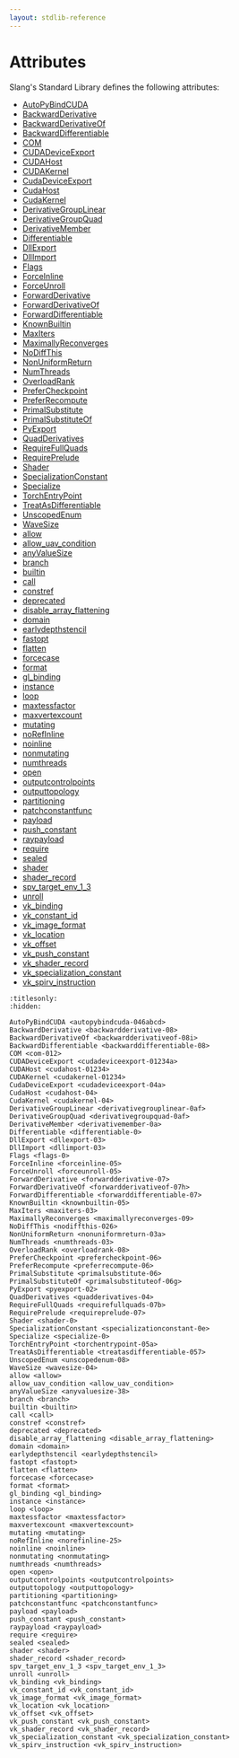 ```yaml
---
layout: stdlib-reference
---
```

# Attributes

Slang's Standard Library defines the following attributes:

- [AutoPyBindCUDA](../attributes/autopybindcuda-046abcd.html)
- [BackwardDerivative](../attributes/backwardderivative-08.html)
- [BackwardDerivativeOf](../attributes/backwardderivativeof-08i.html)
- [BackwardDifferentiable](../attributes/backwarddifferentiable-08.html)
- [COM](../attributes/com-012.html)
- [CUDADeviceExport](../attributes/cudadeviceexport-01234a.html)
- [CUDAHost](../attributes/cudahost-01234.html)
- [CUDAKernel](../attributes/cudakernel-01234.html)
- [CudaDeviceExport](../attributes/cudadeviceexport-04a.html)
- [CudaHost](../attributes/cudahost-04.html)
- [CudaKernel](../attributes/cudakernel-04.html)
- [DerivativeGroupLinear](../attributes/derivativegrouplinear-0af.html)
- [DerivativeGroupQuad](../attributes/derivativegroupquad-0af.html)
- [DerivativeMember](../attributes/derivativemember-0a.html)
- [Differentiable](../attributes/differentiable-0.html)
- [DllExport](../attributes/dllexport-03.html)
- [DllImport](../attributes/dllimport-03.html)
- [Flags](../attributes/flags-0.html)
- [ForceInline](../attributes/forceinline-05.html)
- [ForceUnroll](../attributes/forceunroll-05.html)
- [ForwardDerivative](../attributes/forwardderivative-07.html)
- [ForwardDerivativeOf](../attributes/forwardderivativeof-07h.html)
- [ForwardDifferentiable](../attributes/forwarddifferentiable-07.html)
- [KnownBuiltin](../attributes/knownbuiltin-05.html)
- [MaxIters](../attributes/maxiters-03.html)
- [MaximallyReconverges](../attributes/maximallyreconverges-09.html)
- [NoDiffThis](../attributes/nodiffthis-026.html)
- [NonUniformReturn](../attributes/nonuniformreturn-03a.html)
- [NumThreads](../attributes/numthreads-03.html)
- [OverloadRank](../attributes/overloadrank-08.html)
- [PreferCheckpoint](../attributes/prefercheckpoint-06.html)
- [PreferRecompute](../attributes/preferrecompute-06.html)
- [PrimalSubstitute](../attributes/primalsubstitute-06.html)
- [PrimalSubstituteOf](../attributes/primalsubstituteof-06g.html)
- [PyExport](../attributes/pyexport-02.html)
- [QuadDerivatives](../attributes/quadderivatives-04.html)
- [RequireFullQuads](../attributes/requirefullquads-07b.html)
- [RequirePrelude](../attributes/requireprelude-07.html)
- [Shader](../attributes/shader-0.html)
- [SpecializationConstant](../attributes/specializationconstant-0e.html)
- [Specialize](../attributes/specialize-0.html)
- [TorchEntryPoint](../attributes/torchentrypoint-05a.html)
- [TreatAsDifferentiable](../attributes/treatasdifferentiable-057.html)
- [UnscopedEnum](../attributes/unscopedenum-08.html)
- [WaveSize](../attributes/wavesize-04.html)
- [allow](../attributes/allow.html)
- [allow\_uav\_condition](../attributes/allow_uav_condition.html)
- [anyValueSize](../attributes/anyvaluesize-38.html)
- [branch](../attributes/branch.html)
- [builtin](../attributes/builtin.html)
- [call](../attributes/call.html)
- [constref](../attributes/constref.html)
- [deprecated](../attributes/deprecated.html)
- [disable\_array\_flattening](../attributes/disable_array_flattening.html)
- [domain](../attributes/domain.html)
- [earlydepthstencil](../attributes/earlydepthstencil.html)
- [fastopt](../attributes/fastopt.html)
- [flatten](../attributes/flatten.html)
- [forcecase](../attributes/forcecase.html)
- [format](../attributes/format.html)
- [gl\_binding](../attributes/gl_binding.html)
- [instance](../attributes/instance.html)
- [loop](../attributes/loop.html)
- [maxtessfactor](../attributes/maxtessfactor.html)
- [maxvertexcount](../attributes/maxvertexcount.html)
- [mutating](../attributes/mutating.html)
- [noRefInline](../attributes/norefinline-25.html)
- [noinline](../attributes/noinline.html)
- [nonmutating](../attributes/nonmutating.html)
- [numthreads](../attributes/numthreads.html)
- [open](../attributes/open.html)
- [outputcontrolpoints](../attributes/outputcontrolpoints.html)
- [outputtopology](../attributes/outputtopology.html)
- [partitioning](../attributes/partitioning.html)
- [patchconstantfunc](../attributes/patchconstantfunc.html)
- [payload](../attributes/payload.html)
- [push\_constant](../attributes/push_constant.html)
- [raypayload](../attributes/raypayload.html)
- [require](../attributes/require.html)
- [sealed](../attributes/sealed.html)
- [shader](../attributes/shader.html)
- [shader\_record](../attributes/shader_record.html)
- [spv\_target\_env\_1\_3](../attributes/spv_target_env_1_3.html)
- [unroll](../attributes/unroll.html)
- [vk\_binding](../attributes/vk_binding.html)
- [vk\_constant\_id](../attributes/vk_constant_id.html)
- [vk\_image\_format](../attributes/vk_image_format.html)
- [vk\_location](../attributes/vk_location.html)
- [vk\_offset](../attributes/vk_offset.html)
- [vk\_push\_constant](../attributes/vk_push_constant.html)
- [vk\_shader\_record](../attributes/vk_shader_record.html)
- [vk\_specialization\_constant](../attributes/vk_specialization_constant.html)
- [vk\_spirv\_instruction](../attributes/vk_spirv_instruction.html)

```{toctree}
:titlesonly:
:hidden:

AutoPyBindCUDA <autopybindcuda-046abcd>
BackwardDerivative <backwardderivative-08>
BackwardDerivativeOf <backwardderivativeof-08i>
BackwardDifferentiable <backwarddifferentiable-08>
COM <com-012>
CUDADeviceExport <cudadeviceexport-01234a>
CUDAHost <cudahost-01234>
CUDAKernel <cudakernel-01234>
CudaDeviceExport <cudadeviceexport-04a>
CudaHost <cudahost-04>
CudaKernel <cudakernel-04>
DerivativeGroupLinear <derivativegrouplinear-0af>
DerivativeGroupQuad <derivativegroupquad-0af>
DerivativeMember <derivativemember-0a>
Differentiable <differentiable-0>
DllExport <dllexport-03>
DllImport <dllimport-03>
Flags <flags-0>
ForceInline <forceinline-05>
ForceUnroll <forceunroll-05>
ForwardDerivative <forwardderivative-07>
ForwardDerivativeOf <forwardderivativeof-07h>
ForwardDifferentiable <forwarddifferentiable-07>
KnownBuiltin <knownbuiltin-05>
MaxIters <maxiters-03>
MaximallyReconverges <maximallyreconverges-09>
NoDiffThis <nodiffthis-026>
NonUniformReturn <nonuniformreturn-03a>
NumThreads <numthreads-03>
OverloadRank <overloadrank-08>
PreferCheckpoint <prefercheckpoint-06>
PreferRecompute <preferrecompute-06>
PrimalSubstitute <primalsubstitute-06>
PrimalSubstituteOf <primalsubstituteof-06g>
PyExport <pyexport-02>
QuadDerivatives <quadderivatives-04>
RequireFullQuads <requirefullquads-07b>
RequirePrelude <requireprelude-07>
Shader <shader-0>
SpecializationConstant <specializationconstant-0e>
Specialize <specialize-0>
TorchEntryPoint <torchentrypoint-05a>
TreatAsDifferentiable <treatasdifferentiable-057>
UnscopedEnum <unscopedenum-08>
WaveSize <wavesize-04>
allow <allow>
allow_uav_condition <allow_uav_condition>
anyValueSize <anyvaluesize-38>
branch <branch>
builtin <builtin>
call <call>
constref <constref>
deprecated <deprecated>
disable_array_flattening <disable_array_flattening>
domain <domain>
earlydepthstencil <earlydepthstencil>
fastopt <fastopt>
flatten <flatten>
forcecase <forcecase>
format <format>
gl_binding <gl_binding>
instance <instance>
loop <loop>
maxtessfactor <maxtessfactor>
maxvertexcount <maxvertexcount>
mutating <mutating>
noRefInline <norefinline-25>
noinline <noinline>
nonmutating <nonmutating>
numthreads <numthreads>
open <open>
outputcontrolpoints <outputcontrolpoints>
outputtopology <outputtopology>
partitioning <partitioning>
patchconstantfunc <patchconstantfunc>
payload <payload>
push_constant <push_constant>
raypayload <raypayload>
require <require>
sealed <sealed>
shader <shader>
shader_record <shader_record>
spv_target_env_1_3 <spv_target_env_1_3>
unroll <unroll>
vk_binding <vk_binding>
vk_constant_id <vk_constant_id>
vk_image_format <vk_image_format>
vk_location <vk_location>
vk_offset <vk_offset>
vk_push_constant <vk_push_constant>
vk_shader_record <vk_shader_record>
vk_specialization_constant <vk_specialization_constant>
vk_spirv_instruction <vk_spirv_instruction>
```
